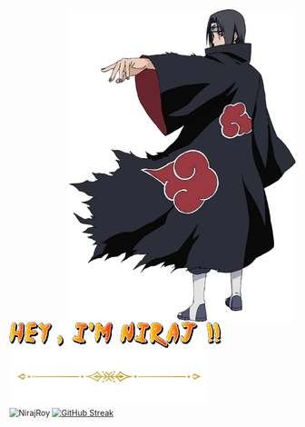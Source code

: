 <img height="550px" width="400px" align="right" src="./Itachi-Uchiha-PNG-File.png" >
<br>
<br>
<br>

 <img align="center" src="./HEY.png">
 <img width="350px" height="100px" src="./goldline.png" > 
<br>



<!-- img src="./71f1a93b6932fffc6a4e8bd43dab7f39.gif" width="100%" height="auto" align="center"-->



<img width="360px" align="center" src="https://github-readme-stats.vercel.app/api/top-langs/?username=NirajRoy43&layout=compact&hide_border=true&bg_color=0d1117" alt="NirajRoy">
<a href="https://git.io/streak-stats"><img width="380px"  align="center"  src="https://streak-stats.demolab.com?user=NirajRoy43&theme=highcontrast&border_radius=4&type=png"  alt="GitHub Streak" /></a>

<br />
<br />

<!--![my GitHub stats](https://github-readme-stats.vercel.app/api?username=NirajRoy43&theme=highcontrast&show_icons=true)-->





